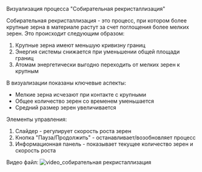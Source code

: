 Визуализация процесса "Собирательная рекристаллизация" 

Собирательная рекристаллизация - это процесс, при котором более крупные зерна в материале растут за счет поглощения более мелких зерен. Это происходит следующим образом:

1. Крупные зерна имеют меньшую кривизну границ
2. Энергия системы снижается при уменьшении общей площади границ
3. Атомам энергетически выгодно переходить от мелких зерен к крупным

В визуализации показаны ключевые аспекты:
- Мелкие зерна исчезают при контакте с крупными
- Общее количество зерен со временем уменьшается
- Средний размер зерен увеличивается

Элементы управления:
1. Слайдер - регулирует скорость роста зерен
2. Кнопка "Пауза/Продолжить" - останавливает/возобновляет процесс
3. Информационная панель - показывает текущее количество зерен и скорость роста

Видео файл: ![video_собирательная рекристаллизация](https://github.com/user-attachments/assets/1aacda5d-e317-4af4-be0d-592a534a0949)
